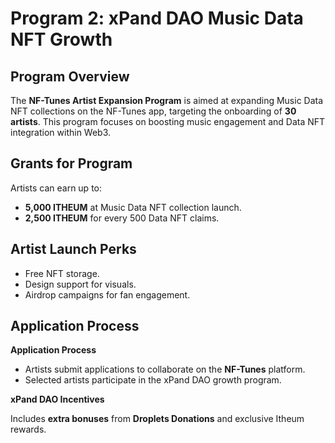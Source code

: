 # Program 2: xPand DAO Music Data NFT Growth

## **Program Overview**

The **NF-Tunes Artist Expansion Program** is aimed at expanding Music Data NFT collections on the NF-Tunes app, targeting the onboarding of **30 artists**. This program focuses on boosting music engagement and Data NFT integration within Web3.

## **Grants for Program**

Artists can earn up to:

* **5,000 ITHEUM** at Music Data NFT collection launch.
* **2,500 ITHEUM** for every 500 Data NFT claims.

## **Artist Launch Perks**

* Free NFT storage.
* Design support for visuals.
* Airdrop campaigns for fan engagement.

## **Application Process**

**Application Process**

* Artists submit applications to collaborate on the **NF-Tunes** platform.
* Selected artists participate in the xPand DAO growth program.

**xPand DAO Incentives**

Includes **extra bonuses** from **Droplets Donations** and exclusive Itheum rewards.
